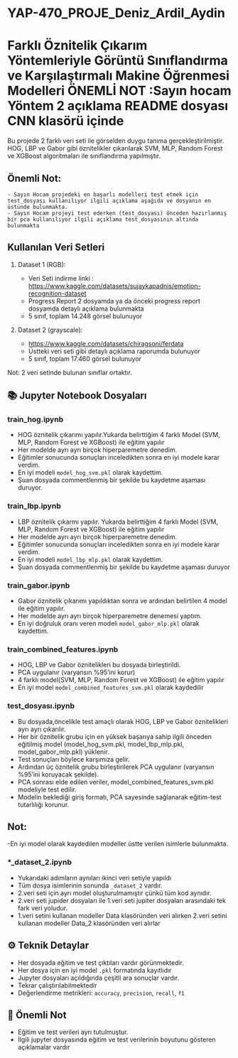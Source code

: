 # YAP-470_PROJE_Deniz_Ardil_Aydin
# Farklı Öznitelik Çıkarım Yöntemleriyle Görüntü Sınıflandırma ve Karşılaştırmalı Makine Öğrenmesi Modelleri ÖNEMLİ NOT :Sayın hocam Yöntem 2 açıklama README dosyası CNN klasörü içinde 

Bu projede 2 farklı veri seti ile görselden duygu tanıma gerçekleştirilmiştir. HOG, LBP ve Gabor gibi öznitelikler çıkarılarak SVM, MLP, Random Forest ve XGBoost algoritmaları ile sınıflandırma yapılmıştır.


## Önemli Not: 
    - Sayın Hocam projedeki en başarlı modelleri test etmek için test_dosyası kullanılıyor ilgili açıklama aşağıda ve dosyanın en üstünde bulunmakta.
    - Sayın Hocam projeyi test ederken (test_dosyası) önceden hazırlanmış bir pca kullanılıyor ilgili açıklama test_dosyasının altında bulunmakta



## Kullanılan Veri Setleri
1. Dataset 1 (RGB):
   - Veri Seti indirme linki : https://www.kaggle.com/datasets/sujaykapadnis/emotion-recognition-dataset
   - Progress Report 2 dosyamda ya da önceki progress report dosyamda detaylı açıklama bulunmakta
   - 5 sınıf, toplam 14.248 görsel bulunuyor

2. Dataset 2 (grayscale):
   - https://www.kaggle.com/datasets/chiragsoni/ferdata
   - Üstteki veri seti gibi detaylı açıklama raporumda bulunuyor
   - 5 sınıf, toplam 17.460 görsel bulunuyor


Not: 2 veri setinde bulunan sınıflar ortaktır.     
     
## 📚 Jupyter Notebook Dosyaları

### train_hog.ipynb
- HOG öznitelik çıkarımı yapılır.Yukarda belirttiğim 4 farklı Model (SVM, MLP, Random Forest ve XGBoost) ile eğitim yapılır
- Her modelde ayrı ayrı birçok hiperparemetre denedim.
- Eğitimler sonucunda sonuçları inceledikten sonra en iyi modele karar verdim.
- En iyi modeli `model_hog_svm.pkl` olarak kaydettim.
- Şuan dosyada commentlenmiş bir şekilde bu kaydetme aşaması duruyor.

### train_lbp.ipynb
- LBP öznitelik çıkarmı yapılır. Yukarda belirttiğim 4 farklı Model (SVM, MLP, Random Forest ve XGBoost) ile eğitim yapılır
- Her modelde ayrı ayrı birçok hiperparemetre denedim.
- Eğitimler sonucunda sonuçları inceledikten sonra en iyi modele karar verdim.
- En iyi modeli `model_lbp_mlp.pkl` olarak kaydettim.
-  Şuan dosyada commentlenmiş bir şekilde bu kaydetme aşaması duruyor

### train_gabor.ipynb
- Gabor öznitelik çıkarımı yapıldıktan sonra ve ardından belirtilen 4 model ile eğitim yapılır. 
- Her modelde ayrı ayrı birçok hiperparemetre denemesi yaptım.
- En iyi doğruluk oranı veren modeli  `model_gabor_mlp.pkl` olarak kaydettim.

### train_combined_features.ipynb
- HOG, LBP ve Gabor öznitelikleri bu dosyada birleştirildi.
- PCA uygulanır (varyansın %95’ini korur)
- 4 farklı model(SVM, MLP, Random Forest ve XGBoost) ile eğitim yapılır
- En iyi model `model_combined_features_svm.pkl` olarak kaydedilir

### test_dosyası.ipynb


- Bu dosyada,öncelikle test amaçlı olarak HOG, LBP ve Gabor öznitelikleri ayrı ayrı çıkarılır.
- Her bir öznitelik grubu için en yüksek başarıya sahip ilgili önceden eğitilmiş model (model_hog_svm.pkl, model_lbp_mlp.pkl, model_gabor_mlp.pkl) yüklenir.
- Test sonuçları böylece karşımıza gelir.
- Ardından üç öznitelik grubu birleştirilerek PCA uygulanır (varyansın %95’ini koruyacak şekilde).
- PCA sonrası elde edilen veriler, model_combined_features_svm.pkl modeliyle test edilir.
- Modelin beklediği giriş formatı, PCA sayesinde sağlanarak eğitim-test tutarlılığı korunur.

## Not:
-En iyi model olarak kaydedilen modeller üstte verilen isimlerle bulunmakta.

### *_dataset_2.ipynb
- Yukarıdaki adımların aynıları ikinci veri setiyle yapıldı
- Tüm dosya isimlerinin sonunda `_dataset_2` vardır.
- 2.veri seti için ayrı model oluşturulmamıştır çünkü tüm kod aynıdır.
- 2.veri seti jupider dosyaları ile 1.veri seti jupiter dosyaları arasındaki tek fark veri yoludur.
- 1.veri setini kullanan modeller Data klasöründen veri alırken 2.veri setini kullanan modeller Data_2 klasöründen veri alırlar

## ⚙️ Teknik Detaylar
- Her dosyada eğitim ve test çıktıları vardır görünmektedir.
- Her dosya için en iyi model  `.pkl` formatında kayıtlıdır
- Jupyter dosyaları açıldığında çeşitli ara sonuçlar vardır.
- Tekrar çalıştırılabilmektedir
- Değerlendirme metrikleri: `accuracy`, `precision`, `recall`, `f1`

## 📌 Önemli Not
- Eğitim ve test verileri ayrı tutulmuştur.
- İlgili jupyter dosyasında eğitim ve test verilerinin boyutunu gösteren açıklamalar vardır 

